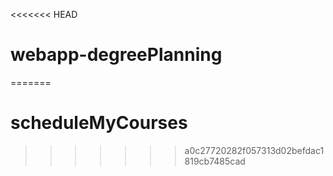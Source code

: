 <<<<<<< HEAD
# webapp-degreePlanning
=======
# scheduleMyCourses
>>>>>>> a0c27720282f057313d02befdac1819cb7485cad
